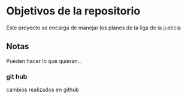 # Objetivos de la repositorio

Este proyecto se encarga de manejar los planes de la liga de la justicia


## Notas
Pueden hacer lo que quieran...


### git hub
cambios realizados en github
